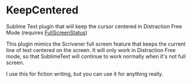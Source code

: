 # KeepCentered

Sublime Text plugin that will keep the cursor centered in Distraction Free Mode (requires [FullScreenStatus](https://github.com/maliayas/SublimeText_FullScreenStatus))

This plugin mimics the Scrivener full screen feature that keeps the current line of text centered on the screen. It will only work in Distraction Free mode, so that SublimeText will continue to work normally when it's not full screen.

I use this for fiction writing, but you can use it for anything really.
